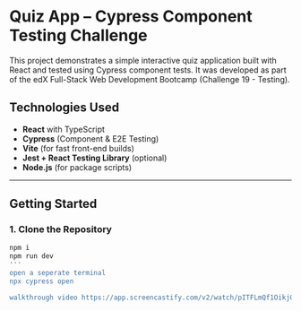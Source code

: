# Quiz App – Cypress Component Testing Challenge

This project demonstrates a simple interactive quiz application built with React and tested using Cypress component tests. It was developed as part of the edX Full-Stack Web Development Bootcamp (Challenge 19 - Testing).

## Technologies Used

- **React** with TypeScript
- **Cypress** (Component & E2E Testing)
- **Vite** (for fast front-end builds)
- **Jest + React Testing Library** (optional)
- **Node.js** (for package scripts)

---

##  Getting Started

### 1. Clone the Repository

```bash
npm i
npm run dev
'''
open a seperate terminal
npx cypress open

walkthrough video https://app.screencastify.com/v2/watch/pITFLmQf1OikjGXaxrmM
